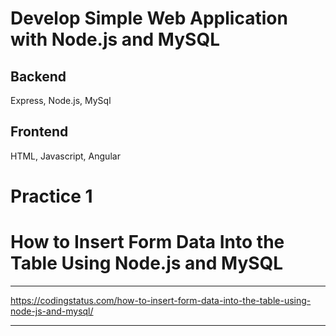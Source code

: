 # Develop Simple Web Application with Node.js and MySQL

## Backend

Express, Node.js, MySql

## Frontend

HTML, Javascript, Angular



# Practice 1

# How to Insert Form Data Into the Table Using Node.js and MySQL
***
 <https://codingstatus.com/how-to-insert-form-data-into-the-table-using-node-js-and-mysql/>

***
